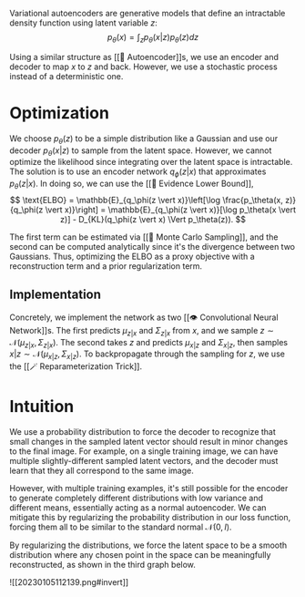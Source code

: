 ---
---
Variational autoencoders are generative models that define an intractable density function using latent variable $z$: 
$$
p_\theta(x) = \int_z p_\theta(x \vert z)p_\theta(z) dz
$$

Using a similar structure as [[🧬 Autoencoder]]s, we use an encoder and decoder to map $x$ to $z$ and back. However, we use a stochastic process instead of a deterministic one.

# Optimization
We choose $p_\theta(z)$ to be a simple distribution like a Gaussian and use our decoder $p_\theta(x \vert z)$ to sample from the latent space. However, we cannot optimize the likelihood since integrating over the latent space is intractable. The solution is to use an encoder network $q_\phi(z \vert x)$ that approximates $p_\theta(z \vert x)$. In doing so, we can use the [[🧬 Evidence Lower Bound]], 
$$
\text{ELBO} = \mathbb{E}_{q_\phi(z \vert x)}\left[\log \frac{p_\theta(x, z)}{q_\phi(z \vert x)}\right] = \mathbb{E}_{q_\phi(z \vert x)}[\log p_\theta(x \vert z)] - D_{KL}(q_\phi(z \vert x) \Vert p_\theta(z)).
$$


The first term can be estimated via [[🤔 Monte Carlo Sampling]], and the second can be computed analytically since it's the divergence between two Gaussians. Thus, optimizing the ELBO as a proxy objective with a reconstruction term and a prior regularization term.

## Implementation
Concretely, we implement the network as two [[👁️ Convolutional Neural Network]]s. The first predicts $\mu_{z \vert x}$ and $\Sigma_{z \vert x}$ from $x$, and we sample $z \sim \mathcal{N}(\mu_{z \vert x}, \Sigma_{z \vert x})$. The second takes $z$ and predicts $\mu_{x \vert z}$ and $\Sigma_{x \vert z}$, then samples $x \vert z \sim \mathcal{N}(\mu_{x \vert z}, \Sigma_{x \vert z})$. To backpropagate through the sampling for $z$, we use the [[🪄 Reparameterization Trick]].

# Intuition
We use a probability distribution to force the decoder to recognize that small changes in the sampled latent vector should result in minor changes to the final image. For example, on a single training image, we can have multiple slightly-different sampled latent vectors, and the decoder must learn that they all correspond to the same image.

However, with multiple training examples, it's still possible for the encoder to generate completely different distributions with low variance and different means, essentially acting as a normal autoencoder. We can mitigate this by regularizing the probability distribution in our loss function, forcing them all to be similar to the standard normal $\mathcal{N}(0, I)$.

By regularizing the distributions, we force the latent space to be a smooth distribution where any chosen point in the space can be meaningfully reconstructed, as shown in the third graph below.

![[20230105112139.png#invert]]
